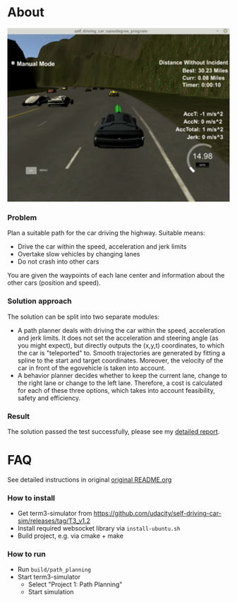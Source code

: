 # About

<img src="output.gif" width="600">

### Problem

Plan a suitable path for the car driving the highway. Suitable means:

- Drive the car within the speed, acceleration and jerk limits
- Overtake slow vehicles by changing lanes
- Do not crash into other cars

You are given the waypoints of each lane center and information about the other cars (position and speed).

### Solution approach

The solution can be split into two separate modules:

- A path planner deals with driving the car within the speed, acceleration and jerk limits. It does not set the acceleration and steering angle (as you might expect), but directly outputs the (x,y,t) coordinates, to which the car is "teleported" to. Smooth trajectories are generated by fitting a spline to the start and target coordinates. Moreover, the velocity of the car in front of the egovehicle is taken into account.
- A behavior planner decides whether to keep the current lane, change to the right lane or change to the left lane. Therefore, a cost is calculated for each of these three options, which takes into account feasibility, safety and efficiency.

### Result

The solution passed the test successfully, please see my [detailed report](report.md).

# FAQ

See detailed instructions in original [original README.org](README_org.md)

### How to install

- Get term3-simulator from https://github.com/udacity/self-driving-car-sim/releases/tag/T3_v1.2
- Install required websocket library via `install-ubuntu.sh`
- Build project, e.g. via cmake + make

### How to run

- Run `build/path_planning`
- Start term3-simulator
  - Select "Project 1: Path Planning"
  - Start simulation
